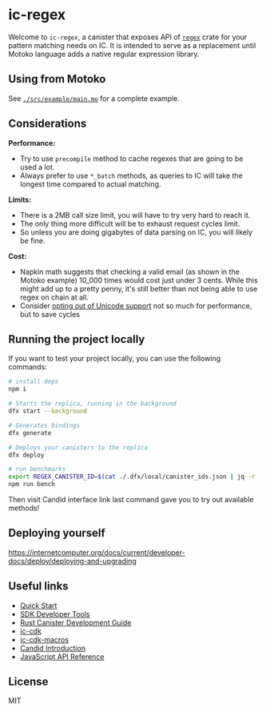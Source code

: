 # ic-regex

Welcome to `ic-regex`, a canister that exposes API of [`regex`](https://docs.rs/regex/latest/regex/) crate for your pattern matching needs on IC. It is intended to serve as a replacement until Motoko language adds a native regular expression library.

## Using from Motoko
See [`./src/example/main.mo`](./src/example/main.mo) for a complete example.

## Considerations

**Performance:**
* Try to use `precompile` method to cache regexes that are going to be used a lot.
* Always prefer to use `*_batch` methods, as queries to IC will take the longest time compared to actual matching.

**Limits:**
* There is a 2MB call size limit, you will have to try very hard to reach it.
* The only thing more difficult will be to exhaust request cycles limit.
* So unless you are doing gigabytes of data parsing on IC, you will likely be fine.

**Cost:**
* Napkin math suggests that checking a valid email (as shown in the Motoko example) 10_000 times would cost just under 3 cents. While this might add up to a pretty penny, it's still better than not being able to use regex on chain at all.
* Consider [opting out of Unicode support](https://docs.rs/regex/latest/regex/#opt-out-of-unicode-support) not so much for performance, but to save cycles

## Running the project locally

If you want to test your project locally, you can use the following commands:

```bash
# install deps
npm i

# Starts the replica, running in the background
dfx start --background

# Generates bindings
dfx generate

# Deploys your canisters to the replica
dfx deploy

# run benchmarks
export REGEX_CANISTER_ID=$(cat ./.dfx/local/canister_ids.json | jq -r .regex.local)
npm run bench
```

Then visit Candid interface link last command gave you to try out available methods!

## Deploying yourself
https://internetcomputer.org/docs/current/developer-docs/deploy/deploying-and-upgrading

## Useful links

- [Quick Start](https://smartcontracts.org/docs/quickstart/quickstart-intro.html)
- [SDK Developer Tools](https://smartcontracts.org/docs/developers-guide/sdk-guide.html)
- [Rust Canister Development Guide](https://smartcontracts.org/docs/rust-guide/rust-intro.html)
- [ic-cdk](https://docs.rs/ic-cdk)
- [ic-cdk-macros](https://docs.rs/ic-cdk-macros)
- [Candid Introduction](https://smartcontracts.org/docs/candid-guide/candid-intro.html)
- [JavaScript API Reference](https://erxue-5aaaa-aaaab-qaagq-cai.raw.ic0.app)


## License
MIT